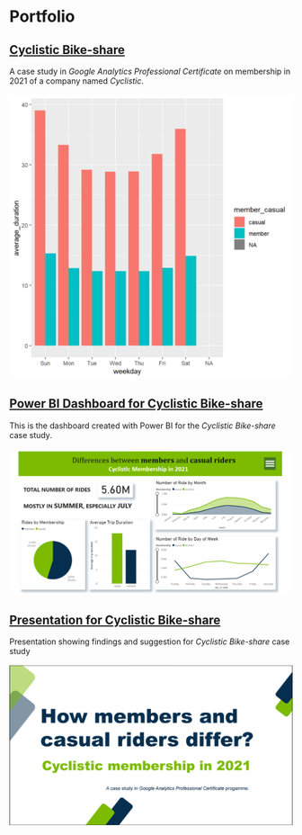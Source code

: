 # Portfolio

## [Cyclistic Bike-share](/projects/Cyclistic/Cyclistic.md)
  A case study in *Google Analytics Professional Certificate* on membership in 2021 of a company named *Cyclistic*.
  <br><br>
  <img src="projects/Cyclistic/unnamed-chunk-18-1.png?raw=true">
  
## [Power BI Dashboard for Cyclistic Bike-share](https://app.powerbi.com/view?r=eyJrIjoiZTMwM2ExYWEtODYzYy00OTFlLTllMDYtZTc1ZDhkZjljNmNjIiwidCI6ImM2ZTI5MzdjLTRhYjktNDY3Zi04MGZhLThkYWY1Nzc2MmY4NiJ9&pageName=ReportSection)
  This is the dashboard created with Power BI for the *Cyclistic Bike-share* case study.
  <br><br>
  <img src="projects/Power BI/Cyclistic.png?raw=true">
  
## [Presentation for Cyclistic Bike-share](/projects/Cyclistic/Cyclistic.pdf)
Presentation showing findings and suggestion for *Cyclistic Bike-share* case study
<br><br>
<img src="assets/img/presentation.png?raw=true">
